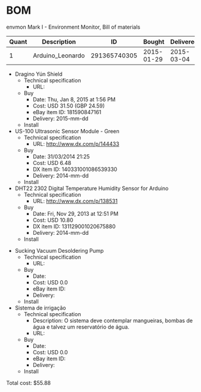 # BOM
envmon Mark I - Environment Monitor, Bill of materials

| Quant | Description        | ID             | Bought     | Delivered  | Unit | Charge | Taxes |   Cost |
|-------|--------------------|----------------|------------|------------|------|--------|-------|--------|
|     1 | Arduino_Leonardo   |   291365740305 | 2015-01-29 | 2015-03-04 | each |   7.10 |  0.44 |   7.54 |



- Dragino Yún Shield
  - Technical specification
    - URL: 
  - Buy
    - Date: Thu, Jan 8, 2015 at 1:56 PM
    - Cost: USD 31.50 (GBP 24.59)
    - eBay item ID: 181590847161
    - Delivery: 2015-mm-dd
  - Install
- US-100 Ultrasonic Sensor Module - Green
  - Technical specification
    - URL: http://www.dx.com/p/144433
  - Buy
    - Date: 31/03/2014 21:25
    - Cost: USD 6.48
    - DX item ID: 140331001086539330
    - Delivery: 2014-mm-dd
  + Install
- DHT22 2302 Digital Temperature Humidity Sensor for Arduino
  - Technical specification
    - URL: http://www.dx.com/p/138531
  - Buy
    - Date: Fri, Nov 29, 2013 at 12:51 PM
    - Cost: USD 10.80
    - DX item ID: 131129001020675880
    - Delivery: 2014-mm-dd
  - Install
+ Sucking Vacuum Desoldering Pump
  + Technical specification
    + URL: 
  + Buy
    + Date: 
    + Cost: USD 0.0
    + eBay item ID: 
    + Delivery: 
  + Install
+ Sistema de irrigação
  + Technical specification
    - Description: O sistema deve contemplar mangueiras, bombas de água e
      talvez um reservatório de água.
    + URL: 
  + Buy
    + Date: 
    + Cost: USD 0.0
    + eBay item ID: 
    + Delivery: 
  + Install

Total cost: $55.88
